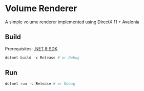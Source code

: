 # Volume Renderer

A simple volume renderer implemented using DirectX 11 + Avalonia

## Build

Prerequisites: [.NET 8 SDK](https://dotnet.microsoft.com/download)

```powershell
dotnet build -c Release # or Debug
```

## Run

```powershell
dotnet run -c Release # or Debug
```

